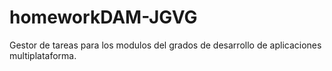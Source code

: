 # homeworkDAM-JGVG
Gestor de tareas para los modulos del grados de desarrollo de aplicaciones multiplataforma.
